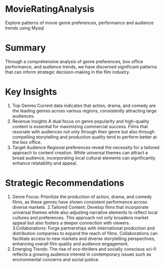 # MovieRatingAnalysis
Explore patterns of movie genre preferences, performance and audience trends using Mysql

# Summary
Through a comprehensive analysis of genre preferences, box office performance, and audience trends, we have discerned significant patterns that can inform strategic decision-making in the film industry.

# Key Insights
1. Top Genres
Current data indicates that action, drama, and comedy are the leading genres across various regions, consistently attracting large audiences.
2. Revenue Insights
A dual focus on genre popularity and high-quality content is essential for maximizing commercial success. Films that resonate with audiences not only through their genre but also through compelling storytelling and production quality tend to perform better at the box office.
3. Target Audience
Regional preferences reveal the necessity for a tailored approach to content creation. While universal themes can attract a broad audience, incorporating local cultural elements can significantly enhance relatability and appeal.
  
# Strategic Recommendations
1. Genre Focus: Prioritize the production of action, drama, and comedy films, as these genres have shown consistent performance across diverse markets.
2.Tailored Content: Develop films that incorporate universal themes while also adjusting narrative elements to reflect local cultures and preferences. This approach not only broadens market appeal but also fosters a deeper connection with viewers.
3.Collaborations: Forge partnerships with international production and distribution companies to expand the reach of films. Collaborations can facilitate access to new markets and diverse storytelling perspectives, enhancing overall film quality and audience engagement.
4. Emerging Trends: The rise of eco-thrillers and socially conscious sci-fi reflects a growing audience interest in contemporary issues such as environmental concerns and social justice.

